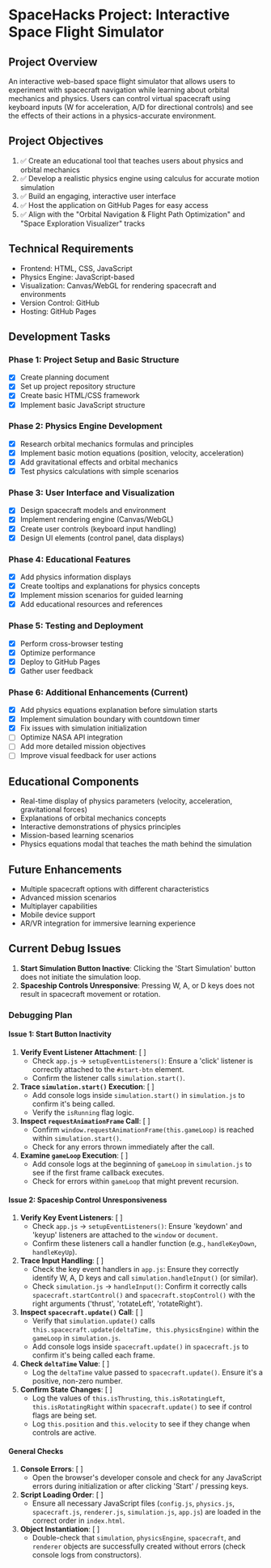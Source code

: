 # SpaceHacks Project: Interactive Space Flight Simulator

## Project Overview
An interactive web-based space flight simulator that allows users to experiment with spacecraft navigation while learning about orbital mechanics and physics. Users can control virtual spacecraft using keyboard inputs (W for acceleration, A/D for directional controls) and see the effects of their actions in a physics-accurate environment.

## Project Objectives
1. ✅ Create an educational tool that teaches users about physics and orbital mechanics
2. ✅ Develop a realistic physics engine using calculus for accurate motion simulation
3. ✅ Build an engaging, interactive user interface
4. ✅ Host the application on GitHub Pages for easy access
5. ✅ Align with the "Orbital Navigation & Flight Path Optimization" and "Space Exploration Visualizer" tracks

## Technical Requirements
- Frontend: HTML, CSS, JavaScript
- Physics Engine: JavaScript-based
- Visualization: Canvas/WebGL for rendering spacecraft and environments
- Version Control: GitHub
- Hosting: GitHub Pages

## Development Tasks

### Phase 1: Project Setup and Basic Structure
- [x] Create planning document
- [x] Set up project repository structure
- [x] Create basic HTML/CSS framework
- [x] Implement basic JavaScript structure

### Phase 2: Physics Engine Development
- [x] Research orbital mechanics formulas and principles
- [x] Implement basic motion equations (position, velocity, acceleration)
- [x] Add gravitational effects and orbital mechanics
- [x] Test physics calculations with simple scenarios

### Phase 3: User Interface and Visualization
- [x] Design spacecraft models and environment
- [x] Implement rendering engine (Canvas/WebGL)
- [x] Create user controls (keyboard input handling)
- [x] Design UI elements (control panel, data displays)

### Phase 4: Educational Features
- [x] Add physics information displays
- [x] Create tooltips and explanations for physics concepts
- [x] Implement mission scenarios for guided learning
- [x] Add educational resources and references

### Phase 5: Testing and Deployment
- [x] Perform cross-browser testing
- [x] Optimize performance
- [x] Deploy to GitHub Pages
- [x] Gather user feedback

### Phase 6: Additional Enhancements (Current)
- [x] Add physics equations explanation before simulation starts
- [x] Implement simulation boundary with countdown timer
- [x] Fix issues with simulation initialization
- [ ] Optimize NASA API integration
- [ ] Add more detailed mission objectives
- [ ] Improve visual feedback for user actions

## Educational Components
- Real-time display of physics parameters (velocity, acceleration, gravitational forces)
- Explanations of orbital mechanics concepts
- Interactive demonstrations of physics principles
- Mission-based learning scenarios
- Physics equations modal that teaches the math behind the simulation

## Future Enhancements
- Multiple spacecraft options with different characteristics
- Advanced mission scenarios
- Multiplayer capabilities
- Mobile device support
- AR/VR integration for immersive learning experience

## Current Debug Issues
1.  **Start Simulation Button Inactive**: Clicking the 'Start Simulation' button does not initiate the simulation loop.
2.  **Spaceship Controls Unresponsive**: Pressing W, A, or D keys does not result in spacecraft movement or rotation.

### Debugging Plan

#### Issue 1: Start Button Inactivity
1.  **Verify Event Listener Attachment**: [ ]
    - Check `app.js` -> `setupEventListeners()`: Ensure a 'click' listener is correctly attached to the `#start-btn` element.
    - Confirm the listener calls `simulation.start()`.
2.  **Trace `simulation.start()` Execution**: [ ]
    - Add console logs inside `simulation.start()` in `simulation.js` to confirm it's being called.
    - Verify the `isRunning` flag logic.
3.  **Inspect `requestAnimationFrame` Call**: [ ]
    - Confirm `window.requestAnimationFrame(this.gameLoop)` is reached within `simulation.start()`.
    - Check for any errors thrown immediately after the call.
4.  **Examine `gameLoop` Execution**: [ ]
    - Add console logs at the beginning of `gameLoop` in `simulation.js` to see if the first frame callback executes.
    - Check for errors within `gameLoop` that might prevent recursion.

#### Issue 2: Spaceship Control Unresponsiveness
1.  **Verify Key Event Listeners**: [ ]
    - Check `app.js` -> `setupEventListeners()`: Ensure 'keydown' and 'keyup' listeners are attached to the `window` or `document`.
    - Confirm these listeners call a handler function (e.g., `handleKeyDown`, `handleKeyUp`).
2.  **Trace Input Handling**: [ ]
    - Check the key event handlers in `app.js`: Ensure they correctly identify W, A, D keys and call `simulation.handleInput()` (or similar).
    - Check `simulation.js` -> `handleInput()`: Confirm it correctly calls `spacecraft.startControl()` and `spacecraft.stopControl()` with the right arguments ('thrust', 'rotateLeft', 'rotateRight').
3.  **Inspect `spacecraft.update()` Call**: [ ]
    - Verify that `simulation.update()` calls `this.spacecraft.update(deltaTime, this.physicsEngine)` within the `gameLoop` in `simulation.js`.
    - Add console logs inside `spacecraft.update()` in `spacecraft.js` to confirm it's being called each frame.
4.  **Check `deltaTime` Value**: [ ]
    - Log the `deltaTime` value passed to `spacecraft.update()`. Ensure it's a positive, non-zero number.
5.  **Confirm State Changes**: [ ]
    - Log the values of `this.isThrusting`, `this.isRotatingLeft`, `this.isRotatingRight` within `spacecraft.update()` to see if control flags are being set.
    - Log `this.position` and `this.velocity` to see if they change when controls are active.

#### General Checks
1.  **Console Errors**: [ ]
    - Open the browser's developer console and check for any JavaScript errors during initialization or after clicking 'Start' / pressing keys.
2.  **Script Loading Order**: [ ]
    - Ensure all necessary JavaScript files (`config.js`, `physics.js`, `spacecraft.js`, `renderer.js`, `simulation.js`, `app.js`) are loaded in the correct order in `index.html`.
3.  **Object Instantiation**: [ ]
    - Double-check that `simulation`, `physicsEngine`, `spacecraft`, and `renderer` objects are successfully created without errors (check console logs from constructors).
    